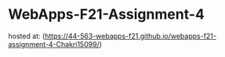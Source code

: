 # WebApps-F21-Assignment-4

hosted at: (https://44-563-webapps-f21.github.io/webapps-f21-assignment-4-Chakri15099/)
